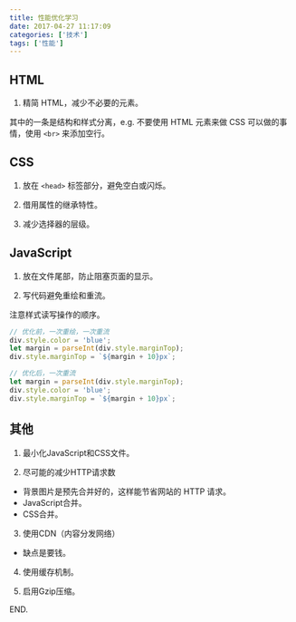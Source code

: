 ```yaml
---
title: 性能优化学习
date: 2017-04-27 11:17:09
categories: ['技术']
tags: ['性能']
---
```


## HTML

1. 精简 HTML，减少不必要的元素。

  其中的一条是结构和样式分离，e.g. 不要使用 HTML 元素来做 CSS 可以做的事情，使用 `<br>` 来添加空行。

## CSS

1. 放在 `<head>` 标签部分，避免空白或闪烁。

2. 借用属性的继承特性。

3. 减少选择器的层级。

## JavaScript

1. 放在文件尾部，防止阻塞页面的显示。

2. 写代码避免重绘和重流。

  注意样式读写操作的顺序。

  ```js
  // 优化前，一次重绘，一次重流
  div.style.color = 'blue';
  let margin = parseInt(div.style.marginTop);
  div.style.marginTop = `${margin + 10}px`;

  // 优化后，一次重流
  let margin = parseInt(div.style.marginTop);
  div.style.color = 'blue';
  div.style.marginTop = `${margin + 10}px`;
  ```



<!-- TODO: 如何阻塞页面，如何解决 -->

## 其他

1. 最小化JavaScript和CSS文件。

2. 尽可能的减少HTTP请求数

  - 背景图片是预先合并好的，这样能节省网站的 HTTP 请求。
  - JavaScript合并。
  - CSS合并。

3. 使用CDN（内容分发网络）

  - 缺点是要钱。

4. 使用缓存机制。

5. 启用Gzip压缩。

END.
